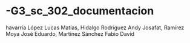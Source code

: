 # -G3_sc_302_documentacion
havarría López Lucas Matías, Hidalgo Rodríguez Andy Josafat, Ramírez Moya José Eduardo, Martinez Sánchez Fabio David
